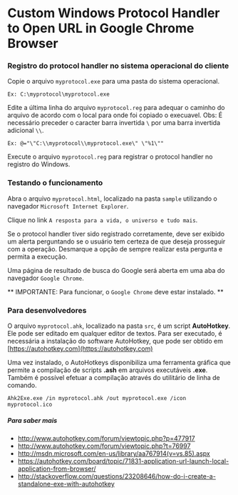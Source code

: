 # Custom Windows Protocol Handler to Open URL in Google Chrome Browser

### Registro do protocol handler no sistema operacional do cliente


Copie o arquivo `myprotocol.exe` para uma pasta do sistema operacional.

```
Ex: C:\myprotocol\myprotocol.exe
```

Edite a última linha do arquivo `myprotocol.reg` para adequar o caminho do arquivo de acordo com o local para onde foi copiado o execuavel.
Obs: É necessário preceder o caracter barra invertida `\` por uma barra invertida adicional `\\`.

```
Ex: @="\"C:\\myprotocol\\myprotocol.exe\" \"%1\""
```

Execute o arquivo `myprotocol.reg` para registrar o protocol handler no registro do Windows.

### Testando o funcionamento

Abra o arquivo `myprotocol.html`, localizado na pasta `sample` utilizando o navegador `Microsoft Internet Explorer`.

Clique no link `A resposta para a vida, o universo e tudo mais`.

Se o protocol handler tiver sido registrado corretamente, deve ser exibido um alerta perguntando se o usuário tem certeza de que deseja prosseguir com a operação.
Desmarque a opção de sempre realizar esta pergunta e permita a execução.

Uma página de resultado de busca do Google será aberta em uma aba do navegador `Google Chrome`.

** IMPORTANTE: Para funcionar, o `Google Chrome` deve estar instalado. **

### Para desenvolvedores

O arquivo `myprotocol.ahk`, localizado na pasta `src`, é um script  **AutoHotkey**.
Ele pode ser editado em qualquer editor de textos.
Para ser executado, é necessária a instalação do software AutoHotkey, que pode ser obtido em [https://autohotkey.com](https://autohotkey.com)

Uma vez instalado, o AutoHotkeys disponibiliza uma ferramenta gráfica que permite a compilação de scripts **.ash** em arquivos executáveis **.exe**.
Também é possível efetuar a compilação através do utilitário de linha de comando.

```
Ahk2Exe.exe /in myprotocol.ahk /out myprotocol.exe /icon myprotocol.ico
```

##### Para saber mais

* http://www.autohotkey.com/forum/viewtopic.php?p=477917
* http://www.autohotkey.com/forum/viewtopic.php?t=76997
* http://msdn.microsoft.com/en-us/library/aa767914(v=vs.85).aspx
* https://autohotkey.com/board/topic/71831-application-url-launch-local-application-from-browser/
* http://stackoverflow.com/questions/23208646/how-do-i-create-a-standalone-exe-with-autohotkey
